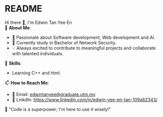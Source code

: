 # README
Hi there 👋, I'm Edwin Tan Yee En  
🎯 **About Me**:  
- 🌟 Passionate about Software development, Web development and AI.  
- 🌱 Currently study in Bachelor of Network Security.
- 💡 Always excited to contribute to meaningful projects and collaborate with talented individuals.  

🚀 **Skills**:  
- Learning C++ and html.

📫 **How to Reach Me**:  
- 📧 Email: edwintanyee@graduate.utm.my  
- 🐙 Linkdln: https://www.linkedin.com/in/edwin-yee-en-tan-109a62343/

💬 "Code is a superpower; I'm here to use it wisely!"  
